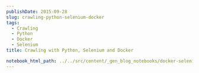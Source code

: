 ```yaml
---
publishDate: 2015-09-28
slug: crawling-python-selenium-docker
tags:
  - Crawling
  - Python
  - Docker
  - Selenium
title: Crawling with Python, Selenium and Docker

notebook_html_path: ../../src/content/_gen_blog_notebooks/docker-selenium-crawler.html
---
```

